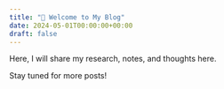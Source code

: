```yaml
---
title: "👋 Welcome to My Blog"
date: 2024-05-01T00:00:00+00:00
draft: false
---
```




Here, I will share my research, notes, and thoughts here.

Stay tuned for more posts!
